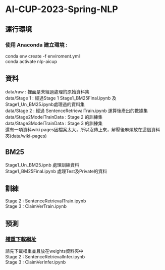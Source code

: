 # AI-CUP-2023-Spring-NLP
## 運行環境  
### 使用 Anaconda 建立環境 :   
conda env create -f enviroment.yml  
conda activate nlp-aicup  

## 資料  
data/raw : 裡面是未經過處理的原始資料集  
data/Stage 1 : 經過Stage 1 Stage1_BM25Final.ipynb 及 Stage1_Un_BM25.ipynb處理過的資料集  
data/Stage 2 : 經過 SentenceRetrievalTrain.ipynb 運算後產出的數據集  
data/Stage2ModelTrainData : Stage 2 的訓練集  
data/Stage3ModelTrainData : Stage 3 的訓練集  
還有一項資料wiki pages因檔案太大，所以沒傳上來，解壓後麻煩放在這個資料夾(data/wiki-pages)
## BM25
Stage1_Un_BM25.ipnb 處理訓練資料  
Stage1_BM25Final.ipynb 處理Test及Private的資料
## 訓練 
Stage 2 : SentenceRetrievalTrain.ipynb  
Stage 3 : ClaimVerTrain.ipynb
## 預測  
### [權重下載網址](https://drive.google.com/drive/folders/1ejU6aEcdF7dcGH85tKRLN4wNgHPahtS0?usp=sharing)  
請先下載權重並且放在weights資料夾中    
Stage 2 : SentenceRetrievalInfer.ipynb  
Stage 3 : ClaimVerInfer.ipynb  
